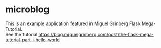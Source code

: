 # microblog
This is an example application featured in Miguel Grinberg Flask Mega-Tutorial.  
See the tutorial https://blog.miguelgrinberg.com/post/the-flask-mega-tutorial-part-i-hello-world 
